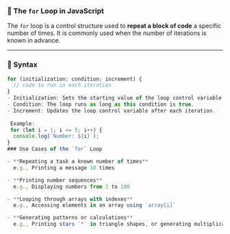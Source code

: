 ### 🔁 The `for` Loop in JavaScript

The `for` loop is a control structure used to **repeat a block of code** a specific number of times. It is commonly used when the number of iterations is known in advance.

---

### 🧾 Syntax

```js
for (initialization; condition; increment) {
  // code to run in each iteration
}
- Initialization: Sets the starting value of the loop control variable.
- Condition: The loop runs as long as this condition is true.
- Increment: Updates the loop control variable after each iteration.
 
 Example: 
 for (let i = 1; i <= 5; i++) {
  console.log(`Number: ${i}`);
}
### Use Cases of the `for` Loop

- **Repeating a task a known number of times**  
  e.g., Printing a message 10 times

- **Printing number sequences**  
  e.g., Displaying numbers from 1 to 100

- **Looping through arrays with indexes**  
  e.g., Accessing elements in an array using `array[i]`

- **Generating patterns or calculations**  
  e.g., Printing stars `*` in triangle shapes, or generating multiplication tables